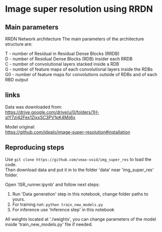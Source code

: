 # Image super resolution using RRDN
## Main parameters
RRDN Network architecture
The main parameters of the architecture structure are:

T - number of Residual in Residual Dense Blocks (RRDB)  
D - number of Residual Dense Blocks (RDB) insider each RRDB  
C - number of convolutional layers stacked inside a RDB  
G - number of feature maps of each convolutional layers inside the RDBs  
G0 - number of feature maps for convolutions outside of RDBs and of each RBD output  

## links
Data was downloaded from:  
https://drive.google.com/drive/u/0/folders/1H-sIY7zj42Fex1ZjxxSC3PV1pK4Mij6x

Model original:  
https://github.com/idealo/image-super-resolution#installation  

## Reproducing steps
Use `git clone https://github.com/veax-void/img_super_res` to load the code.  
Then download data and put it in to the folder 'data' near 'img_super_res' folder.  

Open 'ISR_runner.ipynb' and follow next steps:  
1) Run 'Data generation' step in this notebook, change folder paths to yours.  
2) For training run: `python train_new_models.py`   
3) For inference use 'Inference step' in this notebook  
    
All weights located at './weights', you can change parameters of the model inside 'train_new_models.py' file if needed. 